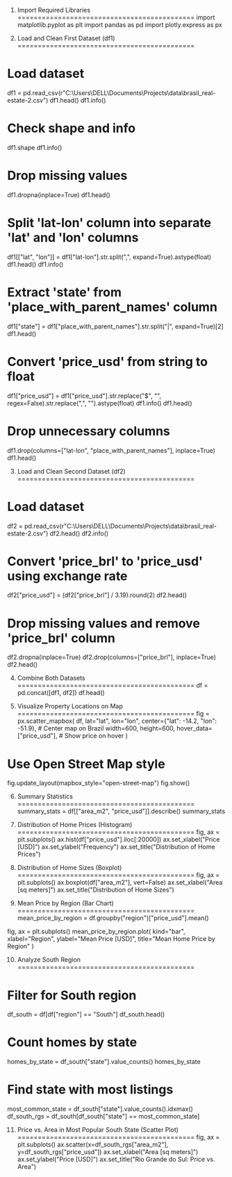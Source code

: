 1. Import Required Libraries
============================================
import matplotlib.pyplot as plt
import pandas as pd
import plotly.express as px

2. Load and Clean First Dataset (df1)
============================================
# Load dataset
df1 = pd.read_csv(r"C:\Users\DELL\Documents\Projects\data\brasil_real-estate-2.csv")
df1.head()
df1.info()

# Check shape and info
df1.shape
df1.info()

# Drop missing values
df1.dropna(inplace=True)
df1.head()

# Split 'lat-lon' column into separate 'lat' and 'lon' columns
df1[["lat", "lon"]] = df1["lat-lon"].str.split(",", expand=True).astype(float)
df1.head()
df1.info()

# Extract 'state' from 'place_with_parent_names' column
df1["state"] = df1["place_with_parent_names"].str.split("|", expand=True)[2]
df1.head()

# Convert 'price_usd' from string to float
df1["price_usd"] = df1["price_usd"].str.replace("$", "", regex=False).str.replace(",", "").astype(float)
df1.info()
df1.head()

# Drop unnecessary columns
df1.drop(columns=["lat-lon", "place_with_parent_names"], inplace=True)
df1.head()

3. Load and Clean Second Dataset (df2)
============================================
# Load dataset
df2 = pd.read_csv(r"C:\Users\DELL\Documents\Projects\data\brasil_real-estate-2.csv")
df2.head()
df2.info()

# Convert 'price_brl' to 'price_usd' using exchange rate
df2["price_usd"] = (df2["price_brl"] / 3.19).round(2)
df2.head()

# Drop missing values and remove 'price_brl' column
df2.dropna(inplace=True)
df2.drop(columns=["price_brl"], inplace=True)
df2.head()

4. Combine Both Datasets
============================================
df = pd.concat([df1, df2])
df.head()

5. Visualize Property Locations on Map
============================================
fig = px.scatter_mapbox(
    df,
    lat="lat",
    lon="lon",
    center={"lat": -14.2, "lon": -51.9},  # Center map on Brazil
    width=600,
    height=600,
    hover_data=["price_usd"],  # Show price on hover
)

# Use Open Street Map style
fig.update_layout(mapbox_style="open-street-map")
fig.show()

6. Summary Statistics
============================================
summary_stats = df[["area_m2", "price_usd"]].describe()
summary_stats

7. Distribution of Home Prices (Histogram)
============================================
fig, ax = plt.subplots()
ax.hist(df["price_usd"].iloc[:20000])
ax.set_xlabel("Price [USD]")
ax.set_ylabel("Frequency")
ax.set_title("Distribution of Home Prices")

8. Distribution of Home Sizes (Boxplot)
============================================
fig, ax = plt.subplots()
ax.boxplot(df["area_m2"], vert=False)
ax.set_xlabel("Area [sq meters]")
ax.set_title("Distribution of Home Sizes")

9. Mean Price by Region (Bar Chart)
============================================
mean_price_by_region = df.groupby("region")["price_usd"].mean()

fig, ax = plt.subplots()
mean_price_by_region.plot(
    kind="bar",
    xlabel="Region",
    ylabel="Mean Price [USD]",
    title="Mean Home Price by Region"
)

10. Analyze South Region
============================================
# Filter for South region
df_south = df[df["region"] == "South"]
df_south.head()

# Count homes by state
homes_by_state = df_south["state"].value_counts()
homes_by_state

# Find state with most listings
most_common_state = df_south["state"].value_counts().idxmax()
df_south_rgs = df_south[df_south["state"] == most_common_state]

11. Price vs. Area in Most Popular South State (Scatter Plot)
============================================
fig, ax = plt.subplots()
ax.scatter(x=df_south_rgs["area_m2"], y=df_south_rgs["price_usd"])
ax.set_xlabel("Area [sq meters]")
ax.set_ylabel("Price [USD]")
ax.set_title("Rio Grande do Sul: Price vs. Area")
